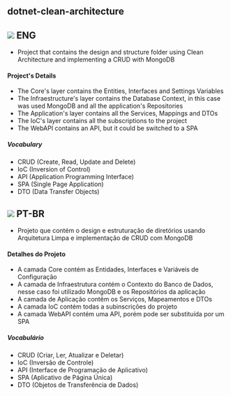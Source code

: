 <h2>dotnet-clean-architecture</h2>

<h2><img src='https://raw.githubusercontent.com/stevenrskelton/flag-icon/master/png/36/country-4x3/us.png'/> ENG</h2>

-   Project that contains the design and structure folder using Clean Architecture and implementing a CRUD with MongoDB

<h4>Project's Details</h4>

-   The Core's layer contains the Entities, Interfaces and Settings Variables
-   The Infraestructure's layer contains the Database Context, in this case was used MongoDB and all the application's Repositories
-   The Application's layer contains all the Services, Mappings and DTOs
-   The IoC's layer contains all the subscriptions to the project
-   The WebAPI contains an API, but it could be switched to a SPA

<h5>Vocabulary</h5>

-   CRUD (Create, Read, Update and Delete)
-   IoC (Inversion of Control)
-   API (Application Programming Interface)
-   SPA (Single Page Application)
-   DTO (Data Transfer Objects)

<h2><img src='https://raw.githubusercontent.com/stevenrskelton/flag-icon/master/png/36/country-4x3/br.png'/> PT-BR</h2>

-   Projeto que contém o design e estruturação de diretórios usando Arquitetura Limpa e implementação de CRUD com MongoDB

<h4>Detalhes do Projeto</h4>

-   A camada Core contém as Entidades, Interfaces e Variáveis de Configuração
-   A camada de Infraestrutura contém o Contexto do Banco de Dados, nesse caso foi utilizado MongoDB e os Repositórios da aplicação
-   A camada de Aplicação contêm os Serviços, Mapeamentos e DTOs
-   A camada IoC contém todas a subinscrições do projeto
-   A camada WebAPI contém uma API, porém pode ser substituída por um SPA

<h5>Vocabulário</h5>

-   CRUD (Criar, Ler, Atualizar e Deletar)
-   IoC (Inversão de Controle)
-   API (Interface de Programação de Aplicativo)
-   SPA (Aplicativo de Página Única)
-   DTO (Objetos de Transferência de Dados)
